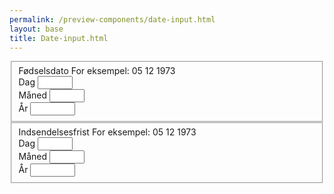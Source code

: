 ```yaml
--- 
permalink: /preview-components/date-input.html
layout: base 
title: Date-input.html
---
```




<div class="container">

<fieldset>
  <label>Fødselsdato</label>
  <span class="form-hint" id="dobHint">For eksempel: 05 12 1973</span>
    <div class="date-of-birth">
      <div class="form-group form-group-day">
        <label for="date_of_birth_2">Dag</label>
        <input class="input-inline" aria-describedby="dobHint" class="form-control" id="date_of_birth_2" name="date_of_birth_2" type="number" min="1" max="31" value="">
      </div>
      <div class="form-group form-group-month">
        <label for="date_of_birth_1">Måned</label>
        <input class="input-inline" aria-describedby="dobHint" class="form-control" id="date_of_birth_1" name="date_of_birth_1" type="number" min="1" max="12" value="">
      </div>
      <div class="form-group form-group-year">
        <label for="date_of_birth_3">År</label>
        <input class="input-inline" aria-describedby="dobHint" class="form-control" id="date_of_birth_3" name="date_of_birth_3" type="number" min="1900" max="2000" value="">
      </div>
    </div>
</fieldset>


<fieldset>
  <label>Indsendelsesfrist</label>
  <span class="form-hint" id="dobHint">For eksempel: 05 12 1973</span>
    <div class="date-of-birth">
      <div class="form-group form-group-day">
        <label for="date_of_birth_2">Dag</label>
        <input class="input-inline" aria-describedby="dobHint" class="form-control" id="date_of_birth_2" name="date_of_birth_2" type="number" min="1" max="31" value="">
      </div>
      <div class="form-group form-group-month">
        <label for="date_of_birth_1">Måned</label>
        <input class="input-inline" aria-describedby="dobHint" class="form-control" id="date_of_birth_1" name="date_of_birth_1" type="number" min="1" max="12" value="">
      </div>
      <div class="form-group form-group-year">
        <label for="date_of_birth_3">År</label>
        <input class="input-inline" aria-describedby="dobHint" class="form-control" id="date_of_birth_3" name="date_of_birth_3" type="number" min="1900" max="2000" value="">
      </div>
    </div>
</fieldset>

</div>

